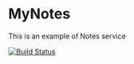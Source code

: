 # MyNotes

This is an example of Notes service

[![Build Status](https://travis-ci.org/bass-2000/MyNotes.svg?branch=master)](https://travis-ci.org/bass-2000/MyNotes)

